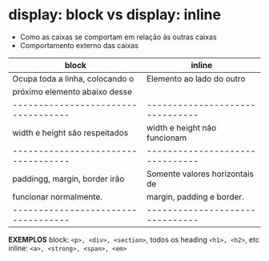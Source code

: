 # display: block vs display: inline

- Como as caixas se comportam em relação às outras caixas
- Comportamento externo das caixas

|   **block**                       | **inline**
|-----------------------------------|-------------------------------|
| Ocupa toda a linha, colocando o   | Elemento ao lado do outro     |
| próximo elemento abaixo desse     |                               |
|-----------------------------------|-------------------------------|
| width e height são respeitados    | width e height não funcionam  |
|-----------------------------------|-------------------------------|
| paddingg, margin, border irão     | Somente valores horizontais de|
| funcionar normalmente.            | margin, padding e border.     |
|-----------------------------------|-------------------------------|

**EXEMPLOS**
block: `<p>, <div>, <section>`, todos os heading `<h1>, <h2>`, etc
inline: `<a>, <strong>, <span>, <em>`